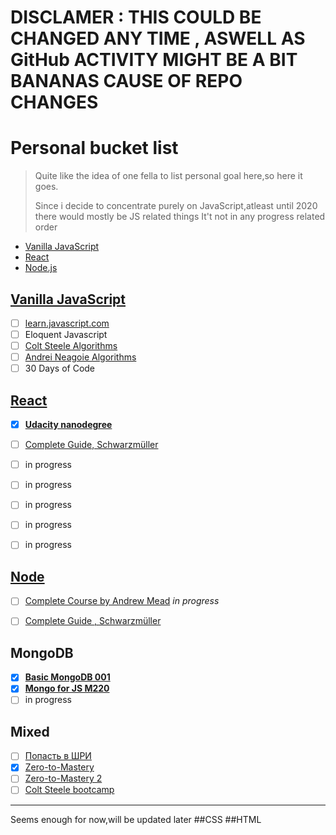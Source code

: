 # DISCLAMER : THIS COULD BE CHANGED ANY TIME , ASWELL AS GitHub ACTIVITY MIGHT BE A BIT BANANAS CAUSE OF REPO CHANGES


# Personal bucket list


> Quite like the idea of one fella to 
> list personal goal here,so here it goes.
> 
> Since i decide to concentrate purely 
> on JavaScript,atleast until 2020
> there would mostly be JS related things
> It't not in any progress related order
  - [Vanilla JavaScript](#javascript)
  - [React](#react)
  - [Node.js](#node)

## [Vanilla JavaScript](#vanilla)

- [ ] [learn.javascript.com](https://learn.javascript.com)
- [ ] Eloquent Javascript
- [ ] [Colt Steele Algorithms](https://www.udemy.com/js-algorithms-and-data-structures-masterclass/learn/v4/)
- [ ] [Andrei Neagoie Algorithms](https://www.udemy.com/master-the-coding-interview-data-structures-algorithms/learn/v4/)
- [ ] 30 Days of Code

## [React](react)

- [X] __[Udacity nanodegree](https://confirm.udacity.com/HSCUZV7D)__
- [ ] [Complete Guide, Schwarzmüller](https://www.udemy.com/react-the-complete-guide-incl-redux/learn/v4/)
- [ ] in progress
- [ ] in progress
- [ ] in progress
- [ ] in progress
- [ ] in progress


## [Node](node)
- [ ] [Complete Course by Andrew Mead](https://www.udemy.com/the-complete-nodejs-developer-course-2/learn/v4/) _in progress_
- [ ] [Complete Guide , Schwarzmüller](https://www.udemy.com/nodejs-the-complete-guide/learn/v4/)


## MongoDB

- [x] __[Basic MongoDB 001](http://university.mongodb.com/course_completion/2c2f8486-17d1-4dab-b0a2-77c88895)__
- [X] __[Mongo for JS M220](http://university.mongodb.com/course_completion/2c2f8486-17d1-4dab-b0a2-77c88895)__
- [ ] in progress

## Mixed
- [ ] [Попасть в ШРИ]()
- [X] [Zero-to-Mastery](https://www.udemy.com/the-complete-web-developer-zero-to-mastery/learn/v4/)
- [ ] [Zero-to-Mastery 2](https://www.udemy.com/the-complete-junior-to-senior-web-developer-roadmap/learn/v4/)
- [ ] [Colt Steele bootcamp](https://www.udemy.com/the-web-developer-bootcamp/learn/v4/)

---
Seems enough for now,will be updated later
##CSS
##HTML



